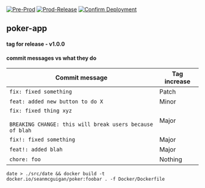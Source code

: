 [![Pre-Prod](https://github.com/seanmcguigan/poker-app/actions/workflows/pre-prod.yaml/badge.svg)](https://github.com/seanmcguigan/poker-app/actions/workflows/pre-prod.yaml)
[![Prod-Release](https://github.com/seanmcguigan/poker-app/actions/workflows/prod-release.yaml/badge.svg)](https://github.com/seanmcguigan/poker-app/actions/workflows/prod-release.yaml)
[![Confirm Deployment](https://github.com/seanmcguigan/poker-app/actions/workflows/confirm-deployment.yaml/badge.svg)](https://github.com/seanmcguigan/poker-app/actions/workflows/confirm-deployment.yaml)

## poker-app

#### tag for release - v1.0.0

#### commit messages vs what they do

| Commit message                                                                         | Tag increase |
| -------------------------------------------------------------------------------------- | ------------ |
| `fix: fixed something`                                                                 | Patch        |
| `feat: added new button to do X`                                                       | Minor        |
| `fix: fixed thing xyz`<br><br>`BREAKING CHANGE: this will break users because of blah` | Major        |
| `fix!: fixed something`                                                                | Major        |
| `feat!: added blah`                                                                    | Major        |
| `chore: foo`                                                                           | Nothing      |

```date > ./src/date && docker build -t docker.io/seanmcguigan/poker:foobar . -f Docker/Dockerfile```
